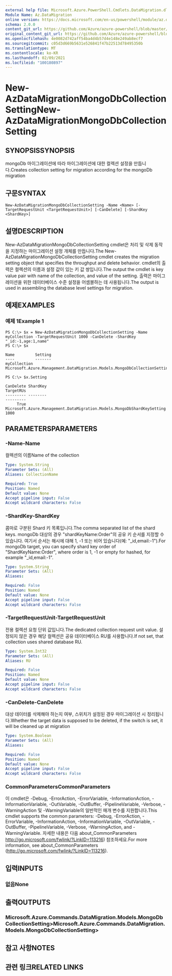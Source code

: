 ```yaml
---
external help file: Microsoft.Azure.PowerShell.Cmdlets.DataMigration.dll-Help.xml
Module Name: Az.DataMigration
online version: https://docs.microsoft.com/en-us/powershell/module/az.datamigration/New-AzDataMigrationMongoDbCollectionSetting
schema: 2.0.0
content_git_url: https://github.com/Azure/azure-powershell/blob/master/src/DataMigration/DataMigration/help/New-AzDataMigrationMongoDbCollectionSetting.md
original_content_git_url: https://github.com/Azure/azure-powershell/blob/master/src/DataMigration/DataMigration/help/New-AzDataMigrationMongoDbCollectionSetting.md
ms.openlocfilehash: 4e0082d742aff54ba4d4b57d4e148e249ab8ecf7
ms.sourcegitcommit: c05d3d669b5631e526841f47b22513d78495350b
ms.translationtype: MT
ms.contentlocale: ko-KR
ms.lasthandoff: 02/09/2021
ms.locfileid: "100180897"
---
```

# <span data-ttu-id="85f22-101">New-AzDataMigrationMongoDbCollectionSetting</span><span class="sxs-lookup"><span data-stu-id="85f22-101">New-AzDataMigrationMongoDbCollectionSetting</span></span>

## <span data-ttu-id="85f22-102">SYNOPSIS</span><span class="sxs-lookup"><span data-stu-id="85f22-102">SYNOPSIS</span></span>
<span data-ttu-id="85f22-103">mongoDb 마이그레이션에 따라 마이그레이션에 대한 컬렉션 설정을 만듭니다.</span><span class="sxs-lookup"><span data-stu-id="85f22-103">Creates collection setting for migration according for the mongoDb migration</span></span>

## <span data-ttu-id="85f22-104">구문</span><span class="sxs-lookup"><span data-stu-id="85f22-104">SYNTAX</span></span>

```
New-AzDataMigrationMongoDbCollectionSetting -Name <Name> [-TargetRequestUnit <TargetRequestUnit>] [-CanDelete] [-ShardKey <ShardKey>]
```

## <span data-ttu-id="85f22-105">설명</span><span class="sxs-lookup"><span data-stu-id="85f22-105">DESCRIPTION</span></span>
<span data-ttu-id="85f22-106">New-AzDataMigrationMongoDbCollectionSetting cmdlet은 처리 및 삭제 동작을 지정하는 마이그레이션 설정 개체를 만듭니다.</span><span class="sxs-lookup"><span data-stu-id="85f22-106">The New-AzDataMigrationMongoDbCollectionSetting cmdlet creates the migration setting object that specifies the throughput and delete behavior.</span></span>
<span data-ttu-id="85f22-107">cmdlet의 출력은 컬렉션의 이름과 설정 값이 있는 키 값 쌍입니다.</span><span class="sxs-lookup"><span data-stu-id="85f22-107">The output the cmdlet is key value pair with name of the collection, and value of the setting.</span></span> <span data-ttu-id="85f22-108">출력은 마이그레이션을 위한 데이터베이스 수준 설정을 어셈블하는 데 사용됩니다.</span><span class="sxs-lookup"><span data-stu-id="85f22-108">The output is used in assembling the database level settings for migration.</span></span>

## <span data-ttu-id="85f22-109">예제</span><span class="sxs-lookup"><span data-stu-id="85f22-109">EXAMPLES</span></span>

### <span data-ttu-id="85f22-110">예제 1</span><span class="sxs-lookup"><span data-stu-id="85f22-110">Example 1</span></span>
```
PS C:\> $x = New-AzDataMigrationMongoDbCollectionSetting -Name myCollection -TargetRequestUnit 1000 -CanDelete -ShardKey "_id:-1,age:1,name"
PS C:\> $x

Name         Setting
----         -------
myCollection Microsoft.Azure.Management.DataMigration.Models.MongoDbCollectionSettings

PS C:\> $x.Setting

CanDelete ShardKey                                                               TargetRUs
--------- --------                                                               ---------
     True Microsoft.Azure.Management.DataMigration.Models.MongoDbShardKeySetting      1000

```

## <span data-ttu-id="85f22-111">PARAMETERS</span><span class="sxs-lookup"><span data-stu-id="85f22-111">PARAMETERS</span></span>

### <span data-ttu-id="85f22-112">-Name</span><span class="sxs-lookup"><span data-stu-id="85f22-112">-Name</span></span>
<span data-ttu-id="85f22-113">컬렉션의 이름</span><span class="sxs-lookup"><span data-stu-id="85f22-113">Name of the collection</span></span>

```yaml
Type: System.String
Parameter Sets: (All)
Aliases: CollectionName

Required: True
Position: Named
Default value: None
Accept pipeline input: False
Accept wildcard characters: False
```

### <span data-ttu-id="85f22-114">-ShardKey</span><span class="sxs-lookup"><span data-stu-id="85f22-114">-ShardKey</span></span>
<span data-ttu-id="85f22-115">콤마로 구분된 Shard 키 목록입니다.</span><span class="sxs-lookup"><span data-stu-id="85f22-115">The comma separated list of the shard keys.</span></span> <span data-ttu-id="85f22-116">mongoDb 대상의 경우 "shardKeyName:Order"의 공유 키 순서를 지정할 수 있습니다. 여기서 순서는 해시에 대해 1, -1 또는 비어 있습니다(예: "_id,email:-1").</span><span class="sxs-lookup"><span data-stu-id="85f22-116">For mongoDb target, you can specify shard key order of "ShardKeyName:Order", where order is 1, -1 or empty for hashed, for example "_id,email:-1".</span></span>

```yaml
Type: System.String
Parameter Sets: (All)
Aliases:

Required: False
Position: Named
Default value: None
Accept pipeline input: False
Accept wildcard characters: False
```

### <span data-ttu-id="85f22-117">-TargetRequestUnit</span><span class="sxs-lookup"><span data-stu-id="85f22-117">-TargetRequestUnit</span></span>
<span data-ttu-id="85f22-118">전용 컬렉션 요청 단위 값입니다.</span><span class="sxs-lookup"><span data-stu-id="85f22-118">The dedicated collection request unit value.</span></span> <span data-ttu-id="85f22-119">설정되지 않은 경우 해당 컬렉션은 공유 데이터베이스 RU를 사용합니다.</span><span class="sxs-lookup"><span data-stu-id="85f22-119">If not set, that collection uses shared database RU.</span></span>

```yaml
Type: System.Int32
Parameter Sets: (All)
Aliases: RU

Required: False
Position: Named
Default value: None
Accept pipeline input: False
Accept wildcard characters: False
```

### <span data-ttu-id="85f22-120">-CanDelete</span><span class="sxs-lookup"><span data-stu-id="85f22-120">-CanDelete</span></span>
<span data-ttu-id="85f22-121">대상 데이터를 삭제해야 하는지 여부, 스위치가 설정된 경우 마이그레이션 시 정리됩니다.</span><span class="sxs-lookup"><span data-stu-id="85f22-121">Whether the target data is supposed to be deleted, if the switch is set, it will be cleaned up at migration</span></span>

```yaml
Type: System.Boolean
Parameter Sets: (All)
Aliases:

Required: False
Position: Named
Default value: None
Accept pipeline input: False
Accept wildcard characters: False
```


### <span data-ttu-id="85f22-122">CommonParameters</span><span class="sxs-lookup"><span data-stu-id="85f22-122">CommonParameters</span></span>
<span data-ttu-id="85f22-123">이 cmdlet은 -Debug, -ErrorAction, -ErrorVariable, -InformationAction, -InformationVariable, -OutVariable, -OutBuffer, -PipelineVariable, -Verbose, -WarningAction 및 -WarningVariable의 일반적인 매개 변수를 지원합니다.</span><span class="sxs-lookup"><span data-stu-id="85f22-123">This cmdlet supports the common parameters: -Debug, -ErrorAction, -ErrorVariable, -InformationAction, -InformationVariable, -OutVariable, -OutBuffer, -PipelineVariable, -Verbose, -WarningAction, and -WarningVariable.</span></span> <span data-ttu-id="85f22-124">자세한 내용은 다음 about_CommonParameters http://go.microsoft.com/fwlink/?LinkID=113216) 참조하세요.</span><span class="sxs-lookup"><span data-stu-id="85f22-124">For more information, see about_CommonParameters (http://go.microsoft.com/fwlink/?LinkID=113216).</span></span>

## <span data-ttu-id="85f22-125">입력</span><span class="sxs-lookup"><span data-stu-id="85f22-125">INPUTS</span></span>

### <span data-ttu-id="85f22-126">없음</span><span class="sxs-lookup"><span data-stu-id="85f22-126">None</span></span>

## <span data-ttu-id="85f22-127">출력</span><span class="sxs-lookup"><span data-stu-id="85f22-127">OUTPUTS</span></span>

### <span data-ttu-id="85f22-128">Microsoft.Azure.Commands.DataMigration.Models.MongoDbCollectionSetting></span><span class="sxs-lookup"><span data-stu-id="85f22-128">Microsoft.Azure.Commands.DataMigration.Models.MongoDbCollectionSetting></span></span>

## <span data-ttu-id="85f22-129">참고 사항</span><span class="sxs-lookup"><span data-stu-id="85f22-129">NOTES</span></span>

## <span data-ttu-id="85f22-130">관련 링크</span><span class="sxs-lookup"><span data-stu-id="85f22-130">RELATED LINKS</span></span>
